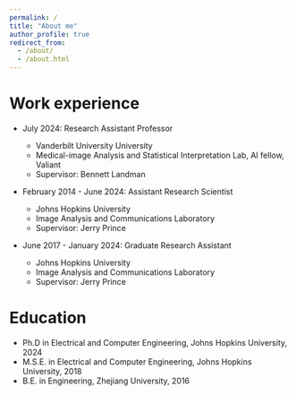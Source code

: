 ```yaml
---
permalink: /
title: "About me"
author_profile: true
redirect_from: 
  - /about/
  - /about.html
---
```

Work experience
======
* July 2024: Research Assistant Professor
  * Vanderbilt University University
  * Medical-image Analysis and Statistical Interpretation Lab, AI fellow, Valiant
  * Supervisor: Bennett Landman

* February 2014 - June 2024: Assistant Research Scientist
  * Johns Hopkins University
  * Image Analysis and Communications Laboratory 
  * Supervisor: Jerry Prince

* June 2017 - January 2024: Graduate Research Assistant
  * Johns Hopkins University
  * Image Analysis and Communications Laboratory 
  * Supervisor: Jerry Prince
 
Education
======
* Ph.D in Electrical and Computer Engineering, Johns Hopkins University, 2024
* M.S.E. in Electrical and Computer Engineering, Johns Hopkins University, 2018
* B.E. in Engineering, Zhejiang University, 2016

